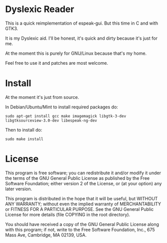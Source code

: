 Dyslexic Reader
===============

This is a quick reimplementation of espeak-gui.
But this time in C and with GTK3.

It is my Dyslexic aid. I'll be honest, it's quick and dirty because it's just for me.

At the moment this is purely for GNU/Linux because that's my home.

Feel free to use it and patches are most welcome.



Install
=======

At the moment it's just from source.

In Debian/Ubuntu/Mint to install required packages do:

    sudo apt-get install gcc make imagemagick libgtk-3-dev libgtksourceview-3.0-dev libespeak-ng-dev

Then to install do:

    sudo make install


License
=======

This program is free software; you can redistribute it and/or modify it under
the terms of the GNU General Public License as published by the Free Software
Foundation; either version 2 of the License, or (at your option) any later
version.

This program is distributed in the hope that it will be useful, but WITHOUT ANY
WARRANTY; without even the implied warranty of MERCHANTABILITY or FITNESS FOR A
PARTICULAR PURPOSE.  See the GNU General Public License for more details (file
COPYING in the root directory).

You should have received a copy of the GNU General Public License along with
this program; if not, write to the Free Software Foundation, Inc., 675 Mass
Ave, Cambridge, MA 02139, USA.
